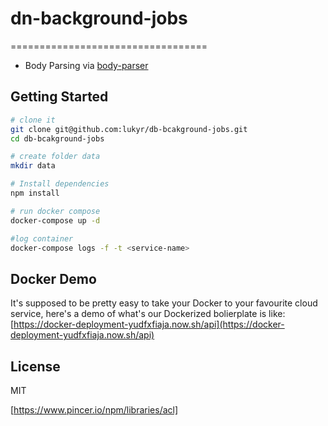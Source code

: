 # dn-background-jobs
==================================
- Body Parsing via [body-parser](https://github.com/expressjs/body-parser)

Getting Started
---------------

```sh
# clone it
git clone git@github.com:lukyr/db-bcakground-jobs.git
cd db-bcakground-jobs

# create folder data
mkdir data

# Install dependencies
npm install

# run docker compose
docker-compose up -d

#log container
docker-compose logs -f -t <service-name>
```

Docker Demo
-------------------------
It's supposed to be pretty easy to take your Docker to your favourite cloud service, here's a demo of what's our Dockerized bolierplate is like: [https://docker-deployment-yudfxfiaja.now.sh/api](https://docker-deployment-yudfxfiaja.now.sh/api)

License
-------

MIT


[https://www.pincer.io/npm/libraries/acl]
